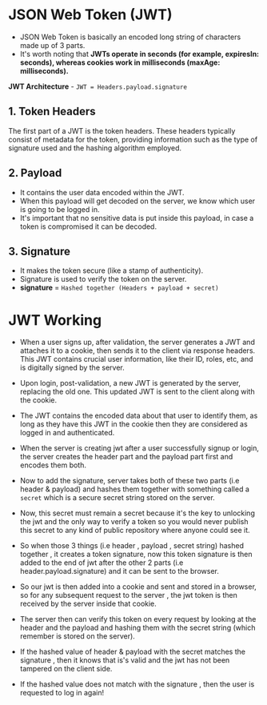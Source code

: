 # JSON Web Token (JWT)

- JSON Web Token is basically an encoded long string of characters made up of 3 parts.
- It's worth noting that **JWTs operate in seconds (for example, expiresIn: seconds), whereas cookies work in milliseconds (maxAge: milliseconds).**

**JWT Architecture**  - ```JWT = Headers.payload.signature```

## 1. Token Headers
The first part of a JWT is the token headers. These headers typically consist of metadata for the token, providing information such as the type of signature used and the hashing algorithm employed.

## 2. Payload
- It contains the user data encoded within the JWT.
- When this payload will get decoded on the server, we know which user is going to be logged in.
- It's important that no sensitive data is put inside this payload, in case a token is compromised it can be decoded. 

## 3. Signature
- It makes the token secure (like a stamp of authenticity).
- Signature is used to verify the token on the server.
- **signature** = `Hashed together (Headers + payload + secret)`

# JWT Working

- When a user signs up, after validation, the server generates a JWT and attaches it to a cookie, then sends it to the client via response headers. This JWT contains crucial user information, like their ID, roles, etc, and is digitally signed by the server.

- Upon login, post-validation, a new JWT is generated by the server, replacing the old one. This updated JWT is sent to the client along with the cookie.

- The JWT contains the encoded data about that user to identify them, as long as they have this JWT in the cookie then they are considered as logged in and authenticated.

- When the server is creating jwt after a user successfully signup or login,
the server creates the header part and the payload part first and encodes them both.

- Now to add the signature, server takes both of these two parts (i.e header & payload)
and hashes them together with something called a `secret` which is a secure secret string stored on the server.

- Now, this secret must remain a secret because it's the key to unlocking the jwt and the only way to verify a token so you would never publish this secret to any kind of public repository where anyone could see it.

- So when those 3 things (i.e header , payload , secret string) hashed together , it creates a token signature, now this token signature is then added to the end of jwt after the other 2 parts (i.e header.payload.signature) and it can be sent to the browser.

- So our jwt is then added into a cookie and sent and stored in a browser, so for any subsequent request to the server , the jwt token is then received by the server inside that cookie.

- The server then can verify this token on every request by looking at the header and the payload and hashing them with the secret string (which remember is stored on the server).

- If the hashed value of header & payload with the secret matches the signature , then it knows that is's valid and the jwt has not been tampered on the client side.

- If the hashed value does not match with the signature , then the user is requested to log in again!































 




 